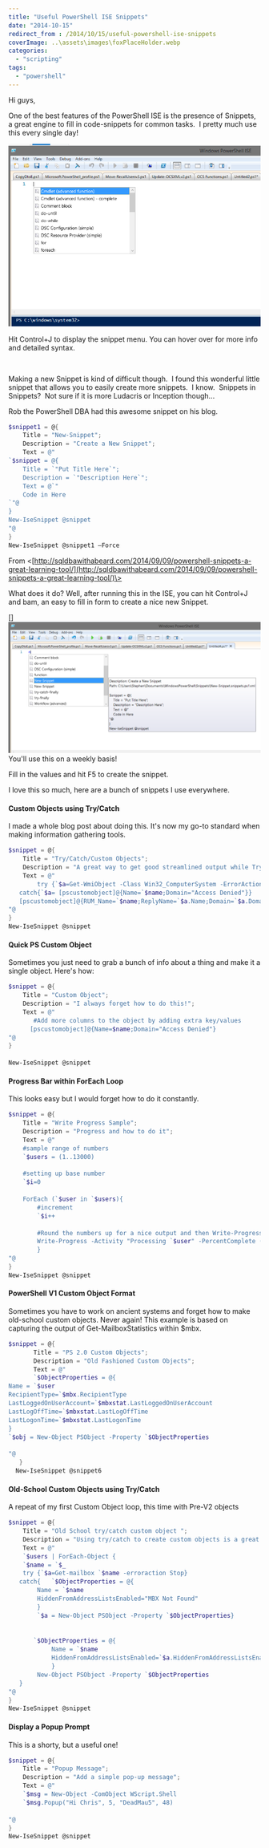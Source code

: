 ```yaml
---
title: "Useful PowerShell ISE Snippets"
date: "2014-10-15"
redirect_from : /2014/10/15/useful-powershell-ise-snippets
coverImage: ..\assets\images\foxPlaceHolder.webp
categories: 
  - "scripting"
tags: 
  - "powershell"
---
```


Hi guys,

One of the best features of the PowerShell ISE is the presence of Snippets, a great engine to fill in code-snippets for common tasks.  I pretty much use this every single day!

![](../assets/images/2014/10/images/snippets0negative1.png) 

Hit Control+J to display the snippet menu. You can hover over for more info and detailed syntax.

 

Making a new Snippet is kind of difficult though.  I found this wonderful little snippet that allows you to easily create more snippets.  I know.  Snippets in Snippets?  Not sure if it is more Ludacris or Inception though...

Rob the PowerShell DBA had this awesome snippet on his blog.

```powershell
$snippet1 = @{
    Title = "New-Snippet";
    Description = "Create a New Snippet";
    Text = @"
`$snippet = @{
    Title = `"Put Title Here`";
    Description = `"Description Here`";
    Text = @`"
    Code in Here 
`"@
}
New-IseSnippet @snippet
"@
}
New-IseSnippet @snippet1 –Force

```

From <[http://sqldbawithabeard.com/2014/09/09/powershell-snippets-a-great-learning-tool/](http://sqldbawithabeard.com/2014/09/09/powershell-snippets-a-great-learning-tool/)\>

What does it do? Well, after running this in the ISE, you can hit Control+J and bam, an easy to fill in form to create a nice new Snippet.

[]![Snippets00](../assets/images/2014/10/images/snippets00.png) You'll use this on a weekly basis!

Fill in the values and hit F5 to create the snippet.

I love this so much, here are a bunch of snippets I use everywhere.

#### Custom Objects using Try/Catch

I made a whole blog post about doing this. It's now my go-to standard when making information gathering tools.

```powershell
$snippet = @{
    Title = "Try/Catch/Custom Objects";
    Description = "A great way to get good streamlined output while Try/Catching";
    Text = @"
        try {`$a=Get-WmiObject -Class Win32_ComputerSystem -ErrorAction Stop -ComputerName $name} 
   catch{`$a= [pscustomobject]@{Name=`$name;Domain="Access Denied"}}
   [pscustomobject]@{RUM_Name=`$name;ReplyName=`$a.Name;Domain=`$a.Domain} 
"@
}
New-IseSnippet @snippet
```

#### Quick PS Custom Object

Sometimes you just need to grab a bunch of info about a thing and make it a single object. Here's how:

```powershell
$snippet = @{
    Title = "Custom Object";
    Description = "I always forget how to do this!";
    Text = @"
       #Add more columns to the object by adding extra key/values
      [pscustomobject]@{Name=$name;Domain="Access Denied"}
"@
}
 
New-IseSnippet @snippet
```

#### Progress Bar within ForEach Loop

This looks easy but I would forget how to do it constantly.

```powershell
$snippet = @{
    Title = "Write Progress Sample";
    Description = "Progress and how to do it";
    Text = @"
    #sample range of numbers
    `$users = (1..13000)
 
    #setting up base number
    `$i=0
     
    ForEach (`$user in `$users){
        #increment
        `$i++ 
 
        #Round the numbers up for a nice output and then Write-Progress
        Write-Progress -Activity "Processing `$user" -PercentComplete ((`$i/`$users.Count) * 100) -Status ("`$i out of " + `$users.Count +" completed "+[math]::Round(((`$i/`$users.Count) * 100),2) +" %")
        }
"@
}
New-IseSnippet @snippet
```

#### PowerShell V1 Custom Object Format

Sometimes you have to work on ancient systems and forget how to make old-school custom objects. Never again! This example is based on capturing the output of Get-MailboxStatistics within $mbx.

```powershell
$snippet = @{
       Title = "PS 2.0 Custom Objects";
       Description = "Old Fashioned Custom Objects";
       Text = @"
       `$ObjectProperties = @{
Name = `$user
RecipientType=`$mbx.RecipientType
LastLoggedOnUserAccount=`$mbxstat.LastLoggedOnUserAccount
LastLogOffTime=`$mbxstat.LastLogOffTime
LastLogonTime=`$mbxstat.LastLogonTime
}
`$obj = New-Object PSObject -Property `$ObjectProperties
 
"@
   }
  New-IseSnippet @snippet6
```

#### Old-School Custom Objects using Try/Catch

A repeat of my first Custom Object loop, this time with Pre-V2 objects

```powershell
$snippet = @{
    Title = "Old School try/catch custom object ";
    Description = "Using try/catch to create custom objects is a great way to capture information succinctly.  However, the [PSCustomObject] Accelerator/casting only work on PS 3 and up.  This example uses old school Items to get around that";
    Text = @"
    `$users | ForEach-Object { 
    `$name = `$_
    try {`$a=Get-mailbox `$name -erroraction Stop} 
   catch{   `$ObjectProperties = @{
        Name = `$name
        HiddenFromAddressListsEnabled="MBX Not Found"
        }
        `$a = New-Object PSObject -Property `$ObjectProperties}
 
 
       `$ObjectProperties = @{
            Name = `$name
            HiddenFromAddressListsEnabled=`$a.HiddenFromAddressListsEnabled
            }
        New-Object PSObject -Property `$ObjectProperties
   }
"@
}
New-IseSnippet @snippet
```

#### Display a Popup Prompt

This is a shorty, but a useful one!

```powershell
$snippet = @{
    Title = "Popup Message";
    Description = "Add a simple pop-up message";
    Text = @"
    `$msg = New-Object -ComObject WScript.Shell
    `$msg.Popup("Hi Chris", 5, "DeadMau5", 48)
 
"@
}
New-IseSnippet @snippet
```
